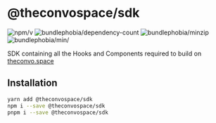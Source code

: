 # @theconvospace/sdk

![npm/v](https://badgen.net/npm/v/@theconvospace/sdk)
![bundlephobia/dependency-count](https://badgen.net/bundlephobia/dependency-count/@theconvospace/sdk)
![bundlephobia/minzip](https://badgen.net/bundlephobia/minzip/@theconvospace/sdk)
![bundlephobia/min/](https://badgen.net/bundlephobia/min/@theconvospace/sdk)

SDK containing all the Hooks and Components required to build on [theconvo.space](https://theconvo.space)

## Installation

```bash
yarn add @theconvospace/sdk
npm i --save @theconvospace/sdk
pnpm i --save @theconvospace/sdk
```

<!-- Es build : https://medium.com/geekculture/build-a-library-with-esbuild-23235712f3c -->
